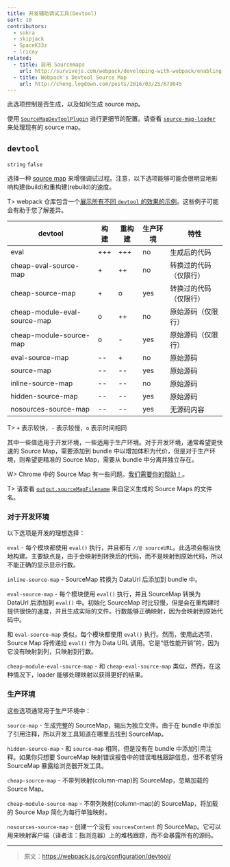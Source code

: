 ```yaml
---
title: 开发辅助调试工具(Devtool)
sort: 10
contributors:
  - sokra
  - skipjack
  - SpaceK33z
  - lricoy
related:
  - title: 启用 Sourcemaps
    url: http://survivejs.com/webpack/developing-with-webpack/enabling-sourcemaps/
  - title: Webpack's Devtool Source Map
    url: http://cheng.logdown.com/posts/2016/03/25/679045
---
```


此选项控制是否生成，以及如何生成 source map。

使用 [`SourceMapDevToolPlugin`](/plugins/source-map-dev-tool-plugin) 进行更细节的配置。请查看 [`source-map-loader`](/loaders/source-map-loader) 来处理现有的 source map。


## `devtool`

`string` `false`

选择一种 [source map](http://blog.teamtreehouse.com/introduction-source-maps) 来增强调试过程。注意，以下选项能够可能会很明显地影响构建(build)和重构建(rebuild)的速度。

T> webpack 仓库包含一个[展示所有不同 `devtool` 的效果的示例](https://github.com/webpack/webpack/tree/master/examples/source-map)。这些例子可能会有助于您了解差异。

devtool                      | 构建 | 重构建 | 生产环境 | 特性
-----------------------------|-------|---------|------------|--------------------------
eval                         | +++   | +++     | no         | 生成后的代码
cheap-eval-source-map        | +     | ++      | no         | 转换过的代码（仅限行）
cheap-source-map             | +     | o       | yes        | 转换过的代码（仅限行）
cheap-module-eval-source-map | o     | ++      | no         | 原始源码（仅限行）
cheap-module-source-map      | o     | -       | yes        | 原始源码（仅限行）
eval-source-map              | --    | +       | no         | 原始源码
source-map                   | --    | --      | yes        | 原始源码
inline-source-map             | --    | --      | no         | 原始源码
hidden-source-map             | --    | --      | yes        | 原始源码
nosources-source-map          | --    | --      | yes        | 无源码内容

T> `+` 表示较快，`-` 表示较慢，`o` 表示时间相同

其中一些值适用于开发环境，一些适用于生产环境。对于开发环境，通常希望更快速的 Source Map，需要添加到 bundle 中以增加体积为代价，但是对于生产环境，则希望更精准的 Source Map，需要从 bundle 中分离并独立存在。

W> Chrome 中的 Source Map 有一些问题。[我们需要你的帮助！](https://github.com/webpack/webpack/issues/3165)。

T> 请查看 [`output.sourceMapFilename`](/configuration/output#output-sourcemapfilename) 来自定义生成的 Source Maps 的文件名。


### 对于开发环境

以下选项是开发的理想选择：

`eval` - 每个模块都使用 `eval()` 执行，并且都有 `//@ sourceURL`。此选项会相当快地构建。主要缺点是，由于会映射到转换后的代码，而不是映射到原始代码，所以不能正确的显示显示行数。

`inline-source-map` - SourceMap 转换为 DataUrl 后添加到 bundle 中。

`eval-source-map` - 每个模块使用 `eval()` 执行，并且 SourceMap 转换为 DataUrl 后添加到 `eval()` 中。初始化 SourceMap 时比较慢，但是会在重构建时提供很快的速度，并且生成实际的文件。行数能够正确映射，因为会映射到原始代码中。

和 `eval-source-map` 类似，每个模块都使用 `eval()` 执行。然而，使用此选项，Source Map 将传递给 `eval()` 作为 Data URL 调用。它是“低性能开销”的，因为它没有映射到列，只映射到行数。

`cheap-module-eval-source-map` - 和 `cheap-eval-source-map` 类似，然而，在这种情况下，loader 能够处理映射以获得更好的结果。


### 生产环境

这些选项通常用于生产环境中：

`source-map` - 生成完整的 SourceMap，输出为独立文件。由于在 bundle 中添加了引用注释，所以开发工具知道在哪里去找到 SourceMap。

`hidden-source-map` - 和 `source-map` 相同，但是没有在 bundle 中添加引用注释。如果你只想要 SourceMap 映射错误报告中的错误堆栈跟踪信息，但不希望将 SourceMap 暴露给浏览器开发工具。

`cheap-source-map` - 不带列映射(column-map)的 SourceMap，忽略加载的 Source Map。

`cheap-module-source-map` - 不带列映射(column-map)的 SourceMap，将加载的 Source Map 简化为每行单独映射。

`nosources-source-map` - 创建一个没有 `sourcesContent` 的 SourceMap。它可以用来映射客户端（译者注：指浏览器）上的堆栈跟踪，而不会暴露所有的源码。

***

> 原文：https://webpack.js.org/configuration/devtool/
